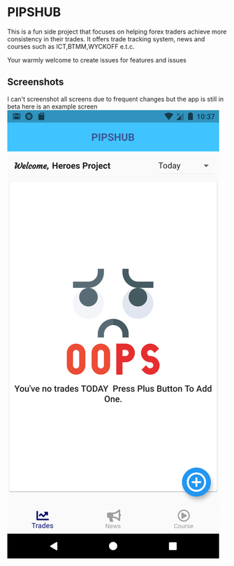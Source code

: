 # PIPSHUB

This is a fun side project that focuses on helping forex traders achieve more consistency in their trades. It offers trade tracking system, news and courses such as ICT,BTMM,WYCKOFF e.t.c.

Your warmly welcome to create issues for features and issues

## Screenshots
I can't screenshot all screens due to frequent changes but the app is still in beta here is an example screen
<img src="Screenshot_1631734672.png">
